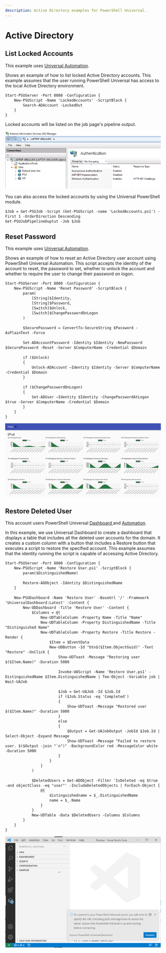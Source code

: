 ```yaml
---
description: Active Directory examples for PowerShell Universal.
---
```


# Active Directory

## List Locked Accounts

This example uses [Universal Automation](../automation/about.md).

Shows an example of how to list locked Active Directory accounts. This example assumes that the user running PowerShell Universal has access to the local Active Directory environment.

```text
Start-PSUServer -Port 8080 -Configuration {
    New-PSUScript -Name 'LockedAccounts' -ScriptBlock {
        Search-ADAccount -LockedOut
    }
}
```

Locked accounts will be listed on the job page's pipeline output.

![](../.gitbook/assets/image%20%28198%29.png)

You can also access the locked accounts by using the Universal PowerShell module.

```text
$Job = Get-PSUJob -Script (Get-PSUScript -name 'LockedAccounts.ps1') -First 1 -OrderDirection Descending
Get-PSUJobPipelineOuptut -Job $Job
```

## Reset Password

This example uses [Universal Automation](../automation/about.md).

Shows an example of how to reset an Active Directory user account using PowerShell Universal Automation. This script accepts the identity of the account to reset, the password to set, whether to unlock the account and whether to require the user to change their password on logon.

```text
Start-PSUServer -Port 8080 -Configuration {
    New-PSUScript -Name 'Reset Password' -ScriptBlock {
        param(
            [String]$Identity,
            [String]$Password,
            [Switch]$Unlock,
            [Switch]$ChangePasswordOnLogon
        )

        $SecurePassword = ConvertTo-SecureString $Password -AsPlainText -Force

        Set-ADAccountPassword -Identity $Identity -NewPassword $SecurePassword -Reset -Server $ComputerName -Credential $Domain

        if ($Unlock)
        {
            Unlock-ADAccount –Identity $Identity -Server $ComputerName -Credential $Domain
        }

        if ($ChangePasswordOnLogon)
        {
            Set-ADUser –Identity $Identity -ChangePasswordAtLogon $true -Server $ComputerName -Credential $Domain
        }
    }
}
```

![](../.gitbook/assets/image%20%28197%29.png)

## Restore Deleted User

This account users PowerShell Universal [Dashboard ](../dashboard/about.md)and [Automation](../automation/about.md).

In this example, we use Universal Dashboard to create a dashboard that displays a table that includes all the deleted user accounts for the domain. It creates a custom column with a button that includes a Restore button that executes a script to restore the specified account. This example assumes that the identity running the script is capable of accessing Active Directory.

```text
Start-PSUServer -Port 8080 -Configuration {
    New-PSUScript -Name 'Restore User.ps1' -ScriptBlock {
        param($DistinguishedName)

        Restore-ADObject -Identity $DistinguishedName
    }

    New-PSUDashboard -Name 'Restore User' -BaseUrl '/' -Framework 'UniversalDashboard:Latest' -Content {
        New-UDDashboard -Title 'Restore User' -Content {
            $Columns = @(
                New-UDTableColumn -Property Name -Title "Name"
                New-UDTableColumn -Property DistinguishedName -Title "Distinguished Name"
                New-UDTableColumn -Property Restore -Title Restore -Render {
                    $Item = $EventData
                    New-UDButton -Id "btn$($Item.ObjectGuid)" -Text "Restore" -OnClick { 
                        Show-UDToast -Message "Restoring user $($Item.Name)" -Duration 5000

                        Invoke-UAScript -Name 'Restore User.ps1' -DistinguishedName $Item.DistinguishedName | Tee-Object -Variable job | Wait-UAJob

                        $Job = Get-UAJob -Id $Job.Id 
                        if ($Job.Status -eq 'Completed')
                        {
                            Show-UDToast -Message "Restored user $($Item.Name)" -Duration 5000
                        }
                        else 
                        {
                            $Output = Get-UAJobOutput -JobId $Job.Id | Select-Object -Expand Message
                            Show-UDToast -Message "Failed to restore user. $($Output -join "`n")" -BackgroundColor red -MessageColor white -Duration 5000
                        }
                    }
                }
            )

            $DeletedUsers = Get-ADObject -Filter 'IsDeleted -eq $true -and objectClass -eq "user"' -IncludeDeletedObjects | ForEach-Object {
                @{
                    distinguishedname = $_.DistinguishedName
                    name = $_.Name
                }
            }
            New-UDTable -Data $DeletedUsers -Columns $Columns
        }
    }
}
```

![](../.gitbook/assets/image%20%28202%29.png)

